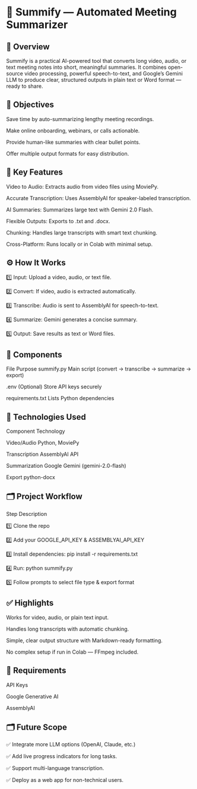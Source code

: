 # 🤖 Summify — Automated Meeting Summarizer
## 📌 Overview
Summify is a practical AI-powered tool that converts long video, audio, or text meeting notes into short, meaningful summaries. It combines open-source video processing, powerful speech-to-text, and Google’s Gemini LLM to produce clear, structured outputs in plain text or Word format — ready to share.

## 🎯 Objectives
Save time by auto-summarizing lengthy meeting recordings.

Make online onboarding, webinars, or calls actionable.

Provide human-like summaries with clear bullet points.

Offer multiple output formats for easy distribution.

## 🔑 Key Features
Video to Audio: Extracts audio from video files using MoviePy.

Accurate Transcription: Uses AssemblyAI for speaker-labeled transcription.

AI Summaries: Summarizes large text with Gemini 2.0 Flash.

Flexible Outputs: Exports to .txt and .docx.

Chunking: Handles large transcripts with smart text chunking.

Cross-Platform: Runs locally or in Colab with minimal setup.

## ⚙️ How It Works
1️⃣ Input: Upload a video, audio, or text file.

2️⃣ Convert: If video, audio is extracted automatically.

3️⃣ Transcribe: Audio is sent to AssemblyAI for speech-to-text.

4️⃣ Summarize: Gemini generates a concise summary.

5️⃣ Output: Save results as text or Word files.

## 📂 Components
File	Purpose
summify.py	Main script (convert → transcribe → summarize → export)

.env	(Optional) Store API keys securely

requirements.txt	Lists Python dependencies

## 🧩 Technologies Used
Component	Technology

Video/Audio	Python, MoviePy

Transcription	AssemblyAI API

Summarization	Google Gemini (gemini-2.0-flash)

Export	python-docx

## 🗂️ Project Workflow
Step	Description

1️⃣	Clone the repo

2️⃣	Add your GOOGLE_API_KEY & ASSEMBLYAI_API_KEY

3️⃣	Install dependencies: pip install -r requirements.txt

4️⃣	Run: python summify.py

5️⃣	Follow prompts to select file type & export format

## ✅ Highlights
Works for video, audio, or plain text input.

Handles long transcripts with automatic chunking.

Simple, clear output structure with Markdown-ready formatting.

No complex setup if run in Colab — FFmpeg included.

## 📌 Requirements
API Keys

Google Generative AI

AssemblyAI

## 🗂️ Future Scope
✅ Integrate more LLM options (OpenAI, Claude, etc.)

✅ Add live progress indicators for long tasks.

✅ Support multi-language transcription.

✅ Deploy as a web app for non-technical users.
